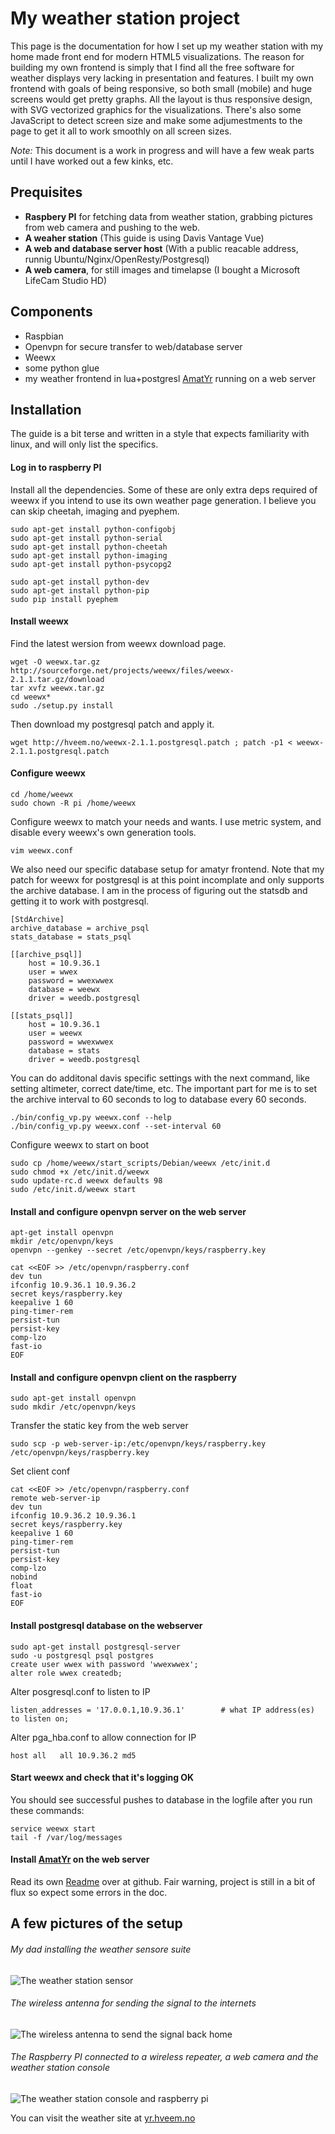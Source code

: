 # My weather station project

This page is the documentation for how I set up my weather station with my home made front end for modern HTML5 visualizations.
The reason for building my own frontend is simply that I find all the free software for weather displays very lacking in presentation and features. I built my own frontend with goals of being responsive, so both small (mobile) and huge screens would get pretty graphs. All the layout is thus responsive design, with SVG vectorized graphics for the visualizations. There's also some JavaScript to detect screen size and make some adjumestments to the page to get it all to work smoothly on all screen sizes.

*Note:* This document is a work in progress and will have a few weak parts until I have worked out a few kinks, etc.

## Prequisites

*    **Raspbery PI** for fetching data from weather station, grabbing pictures from web camera and pushing to the web.
*    **A weaher station** (This guide is using Davis Vantage Vue)
*    **A web and database server host** (With a public reacable address, runnig Ubuntu/Nginx/OpenResty/Postgresql)
*    **A web camera**, for still images and timelapse (I bought a Microsoft LifeCam Studio HD)

## Components

*   Raspbian
*   Openvpn for secure transfer to web/database server
*   Weewx
*   some python glue
*   my weather frontend in lua+postgresl [AmatYr](http://github.com/torhve/amatyr) running on a web server

## Installation

The guide is a bit terse and written in a style that expects familiarity with linux, and will only list the specifics.

#### Log in to raspberry PI
Install all the dependencies. Some of these are only extra deps required of weewx if you intend to use its own weather page generation. I believe you can skip cheetah, imaging and pyephem.

    sudo apt-get install python-configobj 
    sudo apt-get install python-serial
    sudo apt-get install python-cheetah 
    sudo apt-get install python-imaging 
    sudo apt-get install python-psycopg2

    sudo apt-get install python-dev
    sudo apt-get install python-pip
    sudo pip install pyephem

#### Install weewx

Find the latest wersion from weewx download page.

    wget -O weewx.tar.gz http://sourceforge.net/projects/weewx/files/weewx-2.1.1.tar.gz/download
    tar xvfz weewx.tar.gz
    cd weewx*
    sudo ./setup.py install

Then download my postgresql patch and apply it.

    wget http://hveem.no/weewx-2.1.1.postgresql.patch ; patch -p1 < weewx-2.1.1.postgresql.patch

#### Configure weewx

    cd /home/weewx
    sudo chown -R pi /home/weewx 

Configure weewx to match your needs and wants. I use metric system, and disable every weewx's own generation tools.

    vim weewx.conf

We also need our specific database setup for amatyr frontend. Note that my patch for weewx for postgresql is at this point incomplate and only supports the archive database. I am in the process of figuring out the statsdb and getting it to work with postgresql.

    [StdArchive]
    archive_database = archive_psql
    stats_database = stats_psql

    [[archive_psql]]
        host = 10.9.36.1
        user = wwex
        password = wwexwwex
        database = weewx
        driver = weedb.postgresql

    [[stats_psql]]
        host = 10.9.36.1
        user = weewx
        password = wwexwwex
        database = stats
        driver = weedb.postgresql

You can do additonal davis specific settings with the next command, like setting altimeter, correct date/time, etc.
The important part for me is to set the archive interval to 60 seconds to log to database every 60 seconds.

    ./bin/config_vp.py weewx.conf --help
    ./bin/config_vp.py weewx.conf --set-interval 60

Configure weewx to start on boot

    sudo cp /home/weewx/start_scripts/Debian/weewx /etc/init.d 
    sudo chmod +x /etc/init.d/weewx 
    sudo update-rc.d weewx defaults 98 
    sudo /etc/init.d/weewx start

#### Install and configure openvpn server on the web server

    apt-get install openvpn
    mkdir /etc/openvpn/keys
    openvpn --genkey --secret /etc/openvpn/keys/raspberry.key

    cat <<EOF >> /etc/openvpn/raspberry.conf
    dev tun
    ifconfig 10.9.36.1 10.9.36.2
    secret keys/raspberry.key
    keepalive 1 60
    ping-timer-rem
    persist-tun
    persist-key
    comp-lzo
    fast-io
    EOF

#### Install and configure openvpn client on the raspberry

    sudo apt-get install openvpn
    sudo mkdir /etc/openvpn/keys

Transfer the static key from the web server

    sudo scp -p web-server-ip:/etc/openvpn/keys/raspberry.key /etc/openvpn/keys/raspberry.key

Set client conf

    cat <<EOF >> /etc/openvpn/raspberry.conf
    remote web-server-ip
    dev tun
    ifconfig 10.9.36.2 10.9.36.1
    secret keys/raspberry.key
    keepalive 1 60
    ping-timer-rem
    persist-tun
    persist-key
    comp-lzo
    nobind
    float
    fast-io
    EOF

#### Install postgresql database on the webserver

    sudo apt-get install postgresql-server
    sudo -u postgresql psql postgres
    create user wwex with password 'wwexwwex';
    alter role wwex createdb;

Alter posgresql.conf to listen to IP
    
    listen_addresses = '17.0.0.1,10.9.36.1'        # what IP address(es) to listen on;

Alter pga_hba.conf to allow connection for IP

    host all   all 10.9.36.2 md5

#### Start weewx and check that it's logging OK

You should see successful pushes to database in the logfile after you run these commands:

    service weewx start
    tail -f /var/log/messages

#### Install [AmatYr](http://github.com/torhve/amatyr) on the web server

Read its own [Readme](https://github.com/torhve/Amatyr/blob/master/README.md) over at github. Fair warning, project is still in a bit of flux so expect some errors in the doc.

## A few pictures of the setup

###### My dad installing the weather sensore suite
![The weather station sensor](http://hveem.no/davis.jpg)
###### The wireless antenna for sending the signal to the internets
![The wireless antenna to send the signal back home](http://hveem.no/antenne.jpg)
###### The Raspberry PI connected to a wireless repeater, a web camera and the weather station console
![The weather station console and raspberry pi](http://hveem.no/weatherconsole.jpg)

You can visit the weather site at [yr.hveem.no](http://yr.hveem.no/)



